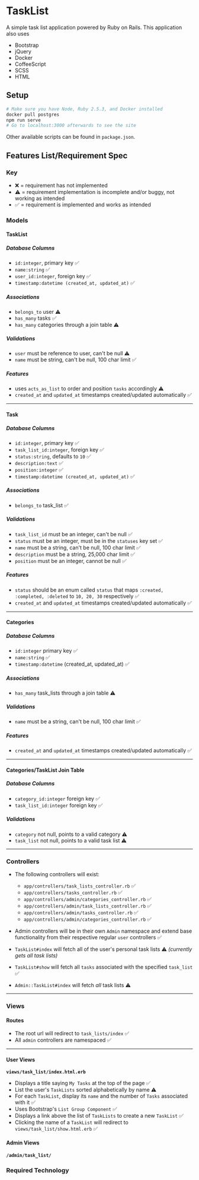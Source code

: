 # TaskList

A simple task list application powered by Ruby on Rails. This application also uses

* Bootstrap
* jQuery
* Docker
* CoffeeScript
* SCSS
* HTML

## Setup

```sh
# Make sure you have Node, Ruby 2.5.3, and Docker installed
docker pull postgres
npm run serve
# Go to localhost:3000 afterwards to see the site
```

Other available scripts can be found in `package.json`.

## Features List/Requirement Spec

### Key

* :x: = requirement has not implemented
* :warning: = requirement implementation is incomplete and/or buggy, not working as intended
* :white_check_mark: = requirement is implemented and works as intended

### Models

#### TaskList

##### Database Columns

* `id:integer`, primary key :white_check_mark:
* `name:string` :white_check_mark:
* `user_id:integer`, foreign key :white_check_mark:
* `timestamp:datetime (created_at, updated_at)` :white_check_mark:

##### Associations

* `belongs_to` user :warning:
* `has_many` tasks :white_check_mark:
* `has_many` categories through a join table :warning:

##### Validations

* `user` must be reference to user, can't be null :warning:
* `name` must be string, can't be null, 100 char limit :white_check_mark:

##### Features

* uses `acts_as_list` to order and position `tasks` accordingly :warning:
* `created_at` and `updated_at` timestamps created/updated automatically :white_check_mark:

----

#### Task

##### Database Columns

* `id:integer`, primary key :white_check_mark:
* `task_list_id:integer`, foreign key :white_check_mark:
* `status:string`, defaults to `10` :white_check_mark:
* `description:text` :white_check_mark:
* `position:integer` :white_check_mark:
* `timestamp:datetime (created_at, updated_at)` :white_check_mark:

##### Associations

* `belongs_to` task_list :white_check_mark:

##### Validations

* `task_list_id` must be an integer, can't be null :white_check_mark:
* `status` must be an integer, must be in the `statuses` key set :white_check_mark:
* `name` must be a string, can't be null, 100 char limit :white_check_mark:
* `description` must be a string, 25,000 char limit :white_check_mark:
* `position` must be an integer, cannot be null :white_check_mark:

##### Features

* `status` should be an enum called `status` that maps `:created, :completed, :deleted` to `10, 20, 30` respectively :white_check_mark:
* `created_at` and `updated_at` timestamps created/updated automatically :white_check_mark:

----

#### Categories

##### Database Columns

* `id:integer` primary key :white_check_mark:
* `name:string` :white_check_mark:
* `timestamp:datetime` (created_at, updated_at) :white_check_mark:

##### Associations

* `has_many` task_lists through a join table :warning:

##### Validations

* `name` must be a string, can't be null, 100 char limit :white_check_mark:

##### Features

* `created_at` and `updated_at` timestamps created/updated automatically :white_check_mark:

----

#### Categories/TaskList Join Table

##### Database Columns

* `category_id:integer` foreign key :white_check_mark:
* `task_list_id:integer` foreign key :white_check_mark:

##### Validations

* `category` not null, points to a valid category :warning:
* `task_list` not null, points to a valid task list :warning:

----

### Controllers

* The following controllers will exist:
   * `app/controllers/task_lists_controller.rb` :white_check_mark:
   * `app/controllers/tasks_controller.rb` :white_check_mark:
   * `app/controllers/admin/categories_controller.rb` :white_check_mark:
   * `app/controllers/admin/task_lists_controller.rb` :white_check_mark:
   * `app/controllers/admin/tasks_controller.rb` :white_check_mark:
   * `app/controllers/admin/categories_controller.rb` :white_check_mark:

* Admin controllers will be in their own `Admin` namespace and extend base functionality from their respective regular `user` controllers :white_check_mark:
* `TaskList#index` will fetch all of the user's personal task lists :warning: *(currently gets all task lists)*
* `TaskList#show` will fetch all `tasks` associated with the specified `task_list` :white_check_mark:
* `Admin::TaskList#index` will fetch *all* task lists :warning:

----

### Views

#### Routes

* The root url will redirect to `task_lists/index` :white_check_mark:
* All `admin` controllers are namespaced :white_check_mark:

----

#### User Views

**`views/task_list/index.html.erb`**

* Displays a title saying `My Tasks` at the top of the page :white_check_mark:
* List the user's `TaskLists` sorted alphabetically by name :warning:
* For each `TaskList`, display its `name` and the number of `Tasks` associated with it :white_check_mark:
* Uses Bootstrap's `List Group Component` :white_check_mark:
* Displays a link above the list of `TaskLists` to create a new `TaskList` :white_check_mark:
* Clicking the name of a `TaskList` will redirect to `views/task_list/show.html.erb` :white_check_mark: 

#### Admin Views

**`/admin/task_list/`**

### Required Technology

